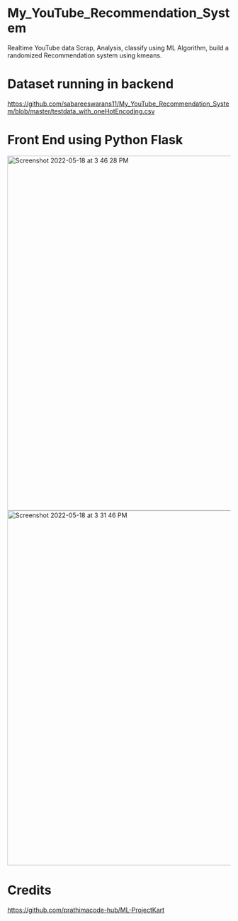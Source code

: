 # My_YouTube_Recommendation_System
Realtime YouTube data Scrap, Analysis, classify using ML Algorithm, build a randomized Recommendation system using kmeans.

# Dataset running in backend 
https://github.com/sabareeswarans11/My_YouTube_Recommendation_System/blob/master/testdata_with_oneHotEncoding.csv

# Front End using Python Flask
<img width="800" alt="Screenshot 2022-05-18 at 3 46 28 PM" src="https://user-images.githubusercontent.com/94094997/169143465-568148c9-5350-42c2-a1a3-99186f080587.png">

<img width="800" alt="Screenshot 2022-05-18 at 3 31 46 PM" src="https://user-images.githubusercontent.com/94094997/169142868-64128aec-1704-4ab8-a5cd-fcd2e194ac2c.png">


# Credits 
https://github.com/prathimacode-hub/ML-ProjectKart

